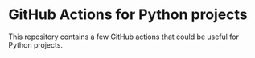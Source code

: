 # GitHub Actions for Python projects
This repository contains a few GitHub actions that could be useful for Python projects.
